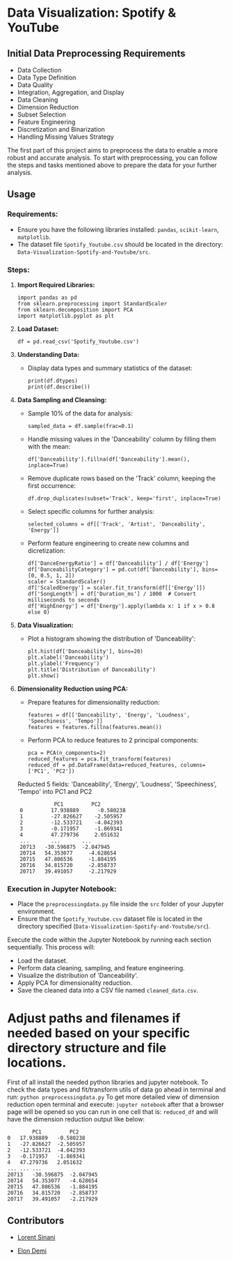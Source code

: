 # Data Visualization: Spotify & YouTube

## Initial Data Preprocessing Requirements

- Data Collection
- Data Type Definition
- Data Quality
- Integration, Aggregation, and Display
- Data Cleaning
- Dimension Reduction
- Subset Selection
- Feature Engineering
- Discretization and Binarization
- Handling Missing Values Strategy

The first part of this project aims to preprocess the data to enable a more robust and accurate analysis. To start with preprocessing, you can follow the steps and tasks mentioned above to prepare the data for your further analysis.

## Usage

### Requirements:
- Ensure you have the following libraries installed: `pandas`, `scikit-learn`, `matplotlib`.
- The dataset file `Spotify_Youtube.csv` should be located in the directory: `Data-Visualization-Spotify-and-Youtube/src`.

### Steps:

1. **Import Required Libraries:**
   ```
   import pandas as pd
   from sklearn.preprocessing import StandardScaler
   from sklearn.decomposition import PCA
   import matplotlib.pyplot as plt
   ```

2. **Load Dataset:**
   ```
   df = pd.read_csv('Spotify_Youtube.csv')
   ```

3. **Understanding Data:**
   - Display data types and summary statistics of the dataset:
     ```
     print(df.dtypes)
     print(df.describe())
     ```

4. **Data Sampling and Cleansing:**
   - Sample 10% of the data for analysis:
     ```
     sampled_data = df.sample(frac=0.1)
     ```
   - Handle missing values in the 'Danceability' column by filling them with the mean:
     ```
     df['Danceability'].fillna(df['Danceability'].mean(), inplace=True)
     ```
   - Remove duplicate rows based on the 'Track' column, keeping the first occurrence:
     ```
     df.drop_duplicates(subset='Track', keep='first', inplace=True)
     ```
   - Select specific columns for further analysis:
     ```
     selected_columns = df[['Track', 'Artist', 'Danceability', 'Energy']]
     ```
   - Perform feature engineering to create new columns and dicretization:
     ```
     df['DanceEnergyRatio'] = df['Danceability'] / df['Energy']
     df['DanceabilityCategory'] = pd.cut(df['Danceability'], bins=[0, 0.5, 1, 2])
     scaler = StandardScaler()
     df['ScaledEnergy'] = scaler.fit_transform(df[['Energy']])
     df['SongLength'] = df['Duration_ms'] / 1000  # Convert milliseconds to seconds
     df['HighEnergy'] = df['Energy'].apply(lambda x: 1 if x > 0.8 else 0)
     ```

5. **Data Visualization:**
   - Plot a histogram showing the distribution of 'Danceability':
     ```
     plt.hist(df['Danceability'], bins=20)
     plt.xlabel('Danceability')
     plt.ylabel('Frequency')
     plt.title('Distribution of Danceability')
     plt.show()
     ```

6. **Dimensionality Reduction using PCA:**
   - Prepare features for dimensionality reduction:
     ```
     features = df[['Danceability', 'Energy', 'Loudness', 'Speechiness', 'Tempo']]
     features = features.fillna(features.mean())
     ```
   - Perform PCA to reduce features to 2 principal components:
     ```
     pca = PCA(n_components=2)
     reduced_features = pca.fit_transform(features)
     reduced_df = pd.DataFrame(data=reduced_features, columns=['PC1', 'PC2'])
     ```

    Reducted 5 fields: 'Danceability', 'Energy', 'Loudness', 'Speechiness', 'Tempo' into PC1 and PC2

```	
               PC1	       PC2
    0	      17.938889	     -0.580238
    1	      -27.826627    -2.505957
    2	      -12.533721    -4.042393
    3	      -0.171957	    -1.869341
    4	      47.279736	    2.051632
    ...	      ...	    ...
    20713	-30.596875	-2.047945
    20714	54.353077	  -4.628654
    20715	47.806536	  -1.884195
    20716	34.815720	  -2.858737
    20717	39.491057	  -2.217929
```

### Execution in Jupyter Notebook:

- Place the `preprocessingdata.py` file inside the `src` folder of your Jupyter environment.
- Ensure that the `Spotify_Youtube.csv` dataset file is located in the directory specified (`Data-Visualization-Spotify-and-Youtube/src`).

Execute the code within the Jupyter Notebook by running each section sequentially. This process will:
- Load the dataset.
- Perform data cleaning, sampling, and feature engineering.
- Visualize the distribution of 'Danceability'.
- Apply PCA for dimensionality reduction.
- Save the cleaned data into a CSV file named `cleaned_data.csv`.

Adjust paths and filenames if needed based on your specific directory structure and file locations.
=======
First of all install the needed python libraries and jupyter notebook.
To check the data types and fit/transform utils of data go ahead in terminal and run: `python preprocessingdata.py`
To get more detailed view of dimension reduction open terminal and execute: `jupyter notebook` after that a browser page will be opened so you can run in one cell that is: `reduced_df` and will have the dimension reduction output like below:

```
        PC1	        PC2
0	17.938889	-0.580238
1	-27.826627	-2.505957
2	-12.533721	-4.042393
3	-0.171957	-1.869341
4	47.279736	2.051632
...	...	...
20713	-30.596875	-2.047945
20714	54.353077	-4.628654
20715	47.806536	-1.884195
20716	34.815720	-2.858737
20717	39.491057	-2.217929
```


## Contributors

- [Lorent Sinani](https://github.com/lorentsinani)

- [Elon Demi](https://github.com/elondemi)
